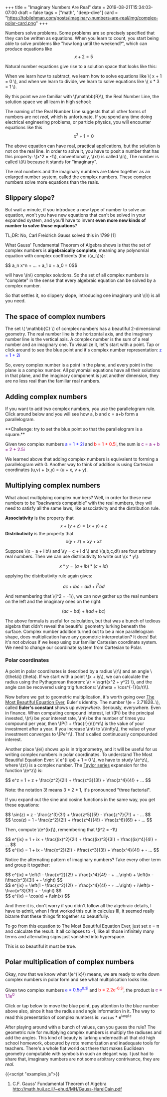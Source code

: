 +++
title = "Imaginary Numbers Are Real"
date = 2019-08-21T15:34:03-07:00
draft = false
tags = ["math", "deep-dive"]
card = "https://tobilehman.com/posts/imaginary-numbers-are-real/img/complex-polar-card.png"
+++
<script src="/js/math-canvas.js"></script>

Numbers solve problems. Some problems are so precisely specified that they can be written as equations. When you learn to count, you start being able to solve problems like "how long until the weekend?", which can produce equations like $$ x + 2 = 5 $$

Natural number equations give rise to a solution space that looks like this:
<canvas class="plot-1d" data-min="0" data-max="8" data-discrete="true"></canvas>

When we learn how to subtract, we learn how to solve equations like \\( x + 1 = 0 \\), and
when we learn to divide, we learn to solve equations like \\( x * 3 = 1 \\).

By this point we are familiar with \\(\mathbb{R}\\), the Real Number Line, the solution space we all learn in high school:

<canvas class="plot-1d" data-min="-3" data-max="3"></canvas>

The naming of the Real Number Line suggests that all other forms of numbers are not _real_, which
is unfortunate. If you spend any time doing electrical engineering problems, or particle physics, you will encounter equations like this $$ x^2 + 1 = 0 $$

The above equation can have real, practical applications, but the solution is not on the real line. In order to solve it, you have to posit a number that has this property: \\(x^2 = -1\\), conventionally, \\(x\\) is called \\(i\\), The number is called \\(i\\) because it stands for "imaginary".

The real numbers and the imaginary numbers are taken together as an enlarged number system, called the complex numbers. These complex numbers solve more equations than the reals.

## Slippery slope?

But wait a minute, if you introduce a new type of number to solve an equation, won't you have new equations that can't be solved in your expanded system, and you'll have to invent **even more new kinds of number to solve _those_ equations**?

TL;DR: No, Carl Freidrich Gauss solved this in 1799 [1]

What Gauss' Fundamental Theorem of Algebra shows is that the set of complex numbers is **algebraically complete**, meaning any polynomial equation with complex coefficients (the \\(a_i\\)s):

<div class="sidescroll">
$$ a_n x^n + ... + a_1 x + a_0 = 0$$
</div>

will have \\(n\\) complex solutions. So the set of all complex numbers is "complete" in the sense that every algebraic equation can be 
solved by a complex number.

So that settles it, no slippery slope, introducing one imaginary unit \\(i\\) is all you need.

## The space of complex numbers

The set \\( \mathbb{C} \\) of complex numbers has a beautiful 2-dimensional geometry. The real number line is the horizontal axis, and the 
imaginary number line is the vertical axis. A complex number is the sum of a real number and an imaginary one. To visualize it, let's
start with a point. Tap or click around to see the blue point and it's 
complex number representation: <span style="color: blue" id="example-z1">z = 1 + 2i</span>
</span>

<canvas id="example-1" class="plot-2d"
        data-min="-3" data-max="3"
        data-point-blue='{"x": 1, "y": 2}'>
</canvas>

So, every complex number is a point in the plane, and every point in the plane is a complex number. All polynomial equations have all their solutions in that plane, and the imaginary component is just another dimension, they are no less real than the familiar real numbers.

## Adding complex numbers
If you want to add two complex numbers, you use the parallelogram rule. Click around below and you will see how a, b and c = a+b form a parallelogram. 

<span id="challenge-1">
**Challenge: try to set the blue point so that the parallelogram is a square.**
</span>

Given two complex numbers 
<span style="color: blue" id="ex-add-blue">a = 1 + 2i</span> and 
<span style="color: red" id="ex-add-red">b = 1 + 0.5i</span>, the sum is 
<span style="color: purple" id="ex-add-purple">c = a + b = 2 + 2.5i</span>
<canvas id="example-add" class="plot-2d"
        data-min="-3" data-max="3"
        data-point-blue='{"x": 1, "y": 2}'
        data-point-red='{"x": 1, "y": 0.5}'
        data-point-purple='{"x": 2, "y": 2.5}'>
</canvas>

We learned above that adding complex numbers is equivalent to forming a parallelogram with 0. Another way to think of addition is using Cartesian coordinates (u,v) + (x,y) = (u + x, v + y).

## Multiplying complex numbers
What about multiplying complex numbers? Well, in order for these new numbers to be "backwards compatible" with the real numbers, they will need to satisfy all the same laws, like associativity and the distribution rule.

**Associativity** is the property that $$ x + (y + z) = (x + y) + z $$
**Distributivity** is the property that $$ x (y + z) = x y + x z $$

Suppose \\(x = a + i b\\) and \\(y = c + i d \\) and \\(a,b,c,d\\) are four arbitrary real numbers. Then we can use distributivity to write out \\(x * y\\):

$$ x * y = (a + i b) * (c + id) $$

applying the distributivity rule again gives:

$$ ac + ibc + aid + i^2 bd$$

And remembering that \\(i^2 = -1\\), we can now gather up the real numbers on the left and the imaginary ones on the right:

$$ (ac - bd) + i(ad + bc)$$

The above formula is useful for calculation, but that was a bunch of tedious algebra that didn't reveal the beautiful geometry lurking beneath the surface. Complex number addition turned out to be a nice parallelogram shape, does multiplication have any geometric interpretation? It does! But it's not obvious if we keep using our familiar Cartesian coordinate system. We need to change our coordinate system from Cartesian to Polar.

### Polar coordinates
A point in polar coordinates is described by a radius \\(r\\) and an angle \\(\theta\\) (theta). If we start with a point \\(x + iy\\), we can calculate the radius using the Pythagorean theorem: \\(r = \sqrt{x^2 + y^2} \\), and the angle can be recovered using trig functions: \\(\theta = \cos^{-1}(x/r)\\).

Now before we get to geometric multiplication, it's worth going over [The Most Beautiful Equation Ever](https://en.wikipedia.org/wiki/Euler%27s_identity), Euler's identity. The number \\(e = 2.71828..\\), called **Euler's constant** shows up _everywhere_. Seriously, everywhere. Even in finance. 
When computing compound interest, let \\(P\\) be the principal invested, \\(r\\) be your interest rate, \\(n\\) be the number of times you compound per year, 
then \\(P(1 + \frac{r}{n})^n\\) is the value of your investment after a year. If you increase \\(n\\) to \\(\infty\\), the value of your investment converges to \\(Pe^r\\). That's called continuously compounded interest.

Another place \\(e\\) shows up is in trigonometry, and it will be useful for us writing complex numbers in polar coordinates. To understand The Most Beautiful Equation Ever: \\( e^{i \pi} + 1 = 0 \\), we have to study \\(e^z\\), where \\(z\\) is a complex number. The [Taylor series](https://en.wikipedia.org/wiki/Taylor+series)
expansion for the function \\(e^z\\) is:

<div class="sidescroll">
$$ e^z = 1 + z + \frac{z^2}{2!} + \frac{z^3}{3!} + \frac{z^4}{4!} + ... $$
</div>

Note: the notation 3! means 3 * 2 * 1, it's pronounced "three factorial".

If you expand out the sine and cosine functions in the same way, you get these equations:

<div class="sidescroll">
$$ \sin(z) = z - \frac{z^3}{3!} + \frac{z^5}{5!} - \frac{z^7}{7!} + - ... $$
</div>

<div class="sidescroll">
$$ \cos(z) = 1 - \frac{z^2}{2!} + \frac{z^4}{4!} - \frac{z^6}{6!} + - ... $$
</div>

Then, compute \\(e^{ix}\\), remembering that \\(i^2 = -1\\)

<div class="sidescroll">
$$ e^{ix} = 1 + ix + \frac{(ix)^2}{2!} + \frac{(ix)^3}{3!} + \frac{(ix)^4}{4!} + ... $$
</div>

<div class="sidescroll">
$$ e^{ix} = 1 + ix - \frac{x^2}{2!} - i\frac{x^3}{3!} + \frac{x^4}{4!} + - ... $$
</div>

Notice the alternating pattern of imaginary numbers? Take every other term and group it together:

<div class="sidescroll">
$$ e^{ix} = \left(1 - \frac{x^2}{2!} + \frac{x^4}{4!} - + ...\right) + \left(ix - i\frac{x^3}{3!} + - \right) $$ 
</div>

<div class="sidescroll">
$$ e^{ix} = \left(1 - \frac{x^2}{2!} + \frac{x^4}{4!} - + ...\right) + i\left(x - \frac{x^3}{3!} + - \right) $$ 
</div>

<div class="sidescroll">
$$ e^{ix} = \cos(x) + i\sin(x) $$
</div>

And there it is, don't worry if you didn't follow all the algebraic details, I have to admit, when I first worked this out in calculus III, it seemed really bizarre that these things fit together so beautifully. 

To go from this equation to The Most Beautiful Equation Ever, just set x = &pi; and calculate the result. It all collapses to -1, like all those infinitely many terms and alternating signs just vanished into hyperspace. 

This is so beautiful it must be true.

## Polar multiplication of complex numbers

Okay, now that we know what \\(e^{ix}\\) means, we are ready to write down complex numbers in polar form and see what multiplication looks like.


Given two complex numbers 
<span style="color: blue" id="px-mult-blue">a = 0.5e<sup>0.3i</sup></span> and 
<span style="color: red" id="px-mult-red">b = 2.2e<sup>-0.3i</sup></span>, the product is
<span style="color: purple" id="px-mult-purple">c = 1.1e<sup>0</sup></span>

Click or tap below to move the blue point, pay attention to the blue number above also, since it has the radius and angle information in it. The way to read this presentation of complex numbers is: `radius` * e<sup>i`angle`</sup>

<canvas id="example-2" class="polar-plot" data-rmax="4" data-point-red='{"r": 2.2, "theta": -0.3}' data-point-blue='{"r": 0.5, "theta": 0.3}' data-point-purple='{"r": 1.1, "theta": 0.0}'></canvas>

After playing around with a bunch of values, can you guess the rule? The geometric rule for multiplying complex numbers is multiply the radiuses and add the angles. This kind of beauty is lurking underneath all that old high school homework, obscured by rote memorization and inadequate tools for teachers. There's a whole flat world out there that makes Euclidean geometry computable with symbols in such an elegant way. I just had to share that, imaginary numbers are not some arbitrary contrivance, they are _real_.


{{<script "examples.js">}}

<a name="citations"></a>
1. C.F. Gauss' Fundamental Theorem of Algebra http://math.huji.ac.il/~ehud/MH/Gauss-HarelCain.pdf
